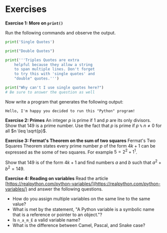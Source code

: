 # Exercises

**Exercise 1: More on `print()`**

Run the following commands and observe the output.

``` python
print('Single Quotes')
```

``` python
print("Double Quotes")
```

``` python
print('''Triples Quotes are extra
    helpful because they allow a string
    to span multiple lines. Don't forget
    to try this with 'single quotes' and
    "double" quotes.''')
```

``` python
print("Why can't I use single quotes here?")
# Be sure to answer the question as well
```

Now write a program that generates the following output:

``` text
Hello, I'm happy you decided to run this "Python" program!
```

**Exercise 2: Primes** An integer $p$ is prime if $1$ and $p$ are its only divisors. Show that $149$ is a prime number. Use the fact that $p$ is prime if $p$ `%` $n \neq 0$ for all $n \leq \sqrt{p}$.

**Exercise 3: Fermat's Theorem on the sum of two squares** Fermat's Two Squares Theorem states every prime number $p$ of the form $4k+1$ can be expressed as the some of two squares. For example $5 = 2^2 + 1^1$.

Show that $149$ is of the form $4k+1$ and find numbers $a$ and $b$ such that $a^2 + b^2 = 149$.

**Exercise 4: Reading on variables** Read the article [https://realpython.com/python-variables/](https://realpython.com/python-variables/) and answer the following questions.

- How do you assign multiple variables on the same line to the same value?
- What is met by the statement, "A Python variable is a symbolic name that is a reference or pointer to an object."?
- Is `n_a_m_E` a valid variable name?
- What is the difference between Camel, Pascal, and Snake case?
